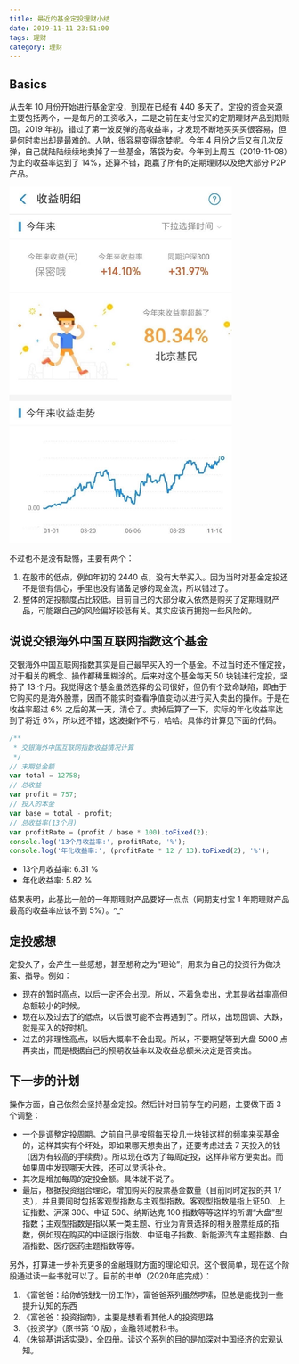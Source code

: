 ```yaml
---
title: 最近的基金定投理财小结
date: 2019-11-11 23:51:00
tags: 理财
category: 理财
---
```


## Basics

从去年 10 月份开始进行基金定投，到现在已经有 440 多天了。定投的资金来源主要包括两个，一是每月的工资收入，二是之前在支付宝买的定期理财产品到期赎回。2019 年初，错过了第一波反弹的高收益率，才发现不断地买买买很容易，但是何时卖出却是最难的。人呐，很容易变得贪婪呢。今年 4 月份之后又有几次反弹，自己就陆陆续续地卖掉了一些基金，落袋为安。今年到上周五（2019-11-08）为止的收益率达到了 14%，还算不错，跑赢了所有的定期理财以及绝大部分 P2P 产品。

<!-- more -->

<img src="/images/2019/11/fundations-earnings.jpg" style="width: 400px;" />

不过也不是没有缺憾，主要有两个：

1. 在股市的低点，例如年初的 2440 点，没有大举买入。因为当时对基金定投还不是很有信心，手里也没有储备足够的现金流，所以错过了。
2. 整体的定投额度占比较低。目前自己的大部分收入依然是购买了定期理财产品，可能跟自己的风险偏好较低有关。其实应该再拥抱一些风险的。

## 说说交银海外中国互联网指数这个基金

交银海外中国互联网指数其实是自己最早买入的一个基金。不过当时还不懂定投，对于相关的概念、操作都稀里糊涂的。后来对这个基金每天 50 块钱进行定投，坚持了 13 个月。我觉得这个基金虽然选择的公司很好，但仍有个致命缺陷，即由于它购买的是海外股票，因而不能实时查看净值变动以进行买入卖出的操作。于是在收益率超过 6% 之后的某一天，清仓了。卖掉后算了一下，实际的年化收益率达到了将近 6%，所以还不错，这波操作不亏，哈哈。具体的计算见下面的代码。

```javascript
/**
 * 交银海外中国互联网指数收益情况计算
 */
// 末期总金额
var total = 12758;
// 总收益
var profit = 757;
// 投入的本金
var base = total - profit;
// 总收益率(13个月)
var profitRate = (profit / base * 100).toFixed(2);
console.log('13个月收益率:', profitRate, '%');
console.log('年化收益率:', (profitRate * 12 / 13).toFixed(2), '%');
```

- 13个月收益率: 6.31 %
- 年化收益率: 5.82 %

结果表明，此基比一般的一年期理财产品要好一点点（同期支付宝 1 年期理财产品最高的收益率应该不到 5%）。^_^

## 定投感想

定投久了，会产生一些感想，甚至想称之为“理论”，用来为自己的投资行为做决策、指导。例如：

- 现在的暂时高点，以后一定还会出现。所以，不着急卖出，尤其是收益率高但总额较小的时候。
- 现在以及过去了的低点，以后很可能不会再遇到了。所以，出现回调、大跌，就是买入的好时机。
- 过去的非理性高点，以后大概率不会出现。所以，不要期望等到大盘 5000 点再卖出，而是根据自己的预期收益率以及收益总额来决定是否卖出。

## 下一步的计划

操作方面，自己依然会坚持基金定投。然后针对目前存在的问题，主要做下面 3 个调整：

+ 一个是调整定投周期。之前自己是按照每天投几十块钱这样的频率来买基金的，这样其实有个坏处，即如果哪天想卖出了，还要考虑过去 7 天投入的钱（因为有较高的手续费）。所以现在改为了每周定投，这样非常方便卖出。而如果周中发现哪天大跌，还可以灵活补仓。
+ 其次是增加每周的定投金额。具体就不说了。
+ 最后，根据投资组合理论，增加购买的股票基金数量（目前同时定投的共 17 支），并且要同时包括客观型指数与主观型指数。客观型指数是指上证50、上证指数、沪深 300、中证 500、纳斯达克 100 指数等等这样的所谓“大盘”型指数；主观型指数是指以某一类主题、行业为背景选择的相关股票组成的指数，例如现在购买的中证银行指数、中证电子指数、新能源汽车主题指数、白酒指数、医疗医药主题指数等等。

另外，打算进一步补充更多的金融理财方面的理论知识。这个很简单，现在这个阶段通过读一些书就可以了。目前的书单（2020年底完成）：

1. 《富爸爸：给你的钱找一份工作》，富爸爸系列虽然啰嗦，但总是能找到一些提升认知的东西
2. 《富爸爸：投资指南》，主要是想看看其他人的投资思路
3. 《投资学》（原书第 10 版），金融领域教科书。
4. 《朱镕基讲话实录》，全四册。读这个系列的目的是加深对中国经济的宏观认知。